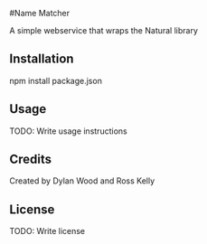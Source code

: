 #Name Matcher

A simple webservice that wraps the Natural library

## Installation

npm install package.json

## Usage

TODO: Write usage instructions

## Credits

Created by Dylan Wood and Ross Kelly

## License

TODO: Write license
